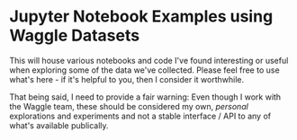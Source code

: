 # Jupyter Notebook Examples using Waggle Datasets

This will house various notebooks and code I've found interesting or useful when exploring some of the data we've collected. Please feel free to use what's here - if it's helpful to you, then I consider it worthwhile.

That being said, I need to provide a fair warning: Even though I work with the Waggle team, these should be considered my own, _personal_ explorations and experiments and not a stable interface / API to any of what's available publically.
